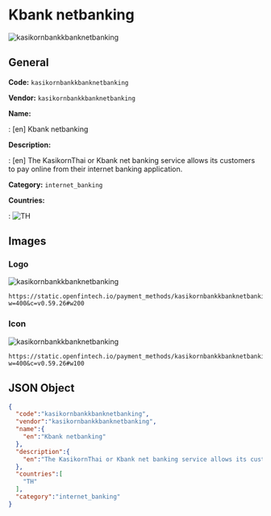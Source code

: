 
# Kbank netbanking 
![kasikornbankkbanknetbanking](https://static.openfintech.io/payment_methods/kasikornbankkbanknetbanking/logo.svg?w=400&c=v0.59.26#w200)  

## General 
**Code:** `kasikornbankkbanknetbanking` 
 
**Vendor:** `kasikornbankkbanknetbanking` 
 
**Name:**  
 
:	[en] Kbank netbanking  
 
**Description:**  
 
: [en] The KasikornThai or Kbank net banking service allows its customers to pay online from their internet banking application.   
 
**Category:** `internet_banking` 
 
**Countries:**  
 
:	![TH](https://cdnjs.cloudflare.com/ajax/libs/flag-icon-css/3.3.0/flags/4x3/th.svg#w24)  
 

## Images 

### Logo 
![kasikornbankkbanknetbanking](https://static.openfintech.io/payment_methods/kasikornbankkbanknetbanking/logo.svg?w=400&c=v0.59.26#w200)  

```
https://static.openfintech.io/payment_methods/kasikornbankkbanknetbanking/logo.svg?w=400&c=v0.59.26#w200
```  

### Icon 
![kasikornbankkbanknetbanking](https://static.openfintech.io/payment_methods/kasikornbankkbanknetbanking/icon.svg?w=400&c=v0.59.26#w100)  

```
https://static.openfintech.io/payment_methods/kasikornbankkbanknetbanking/icon.svg?w=400&c=v0.59.26#w100
```  

## JSON Object 

```json
{
  "code":"kasikornbankkbanknetbanking",
  "vendor":"kasikornbankkbanknetbanking",
  "name":{
    "en":"Kbank netbanking"
  },
  "description":{
    "en":"The KasikornThai or Kbank net banking service allows its customers to pay online from their internet banking application.\u00a0"
  },
  "countries":[
    "TH"
  ],
  "category":"internet_banking"
}
```  
